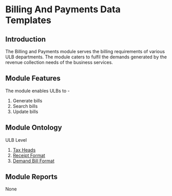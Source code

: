 # Billing And Payments Data Templates

## Introduction

The Billing and Payments module serves the billing requirements of various ULB departments. The module caters to fulfil the demands generated by the revenue collection needs of the business services.

## Module Features <a id="Module-Features"></a>

The module enables ULBs to -

1. Generate bills
2. Search bills
3. Update bills

## Module Ontology <a id="Module-Ontology"></a>

ULB Level

1. [Tax Heads](tax-heads.md)
2. [Receipt Format](receipt-format.md)
3. [Demand Bill Format](demand-bill-format.md)

## Module Reports <a id="Module-Reports"></a>

None

